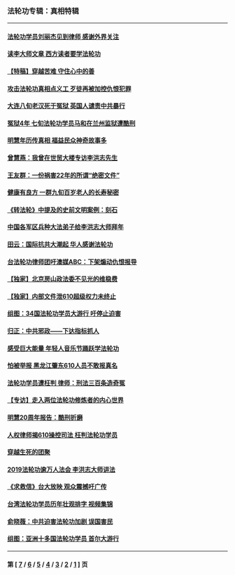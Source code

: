 ### 法轮功专辑：真相特辑
---
#### [法轮功学员刘丽杰见到律师 感谢外界关注](../../pages/nf4389/n13927012.md?03280430) 
#### [读李大师文章 西方读者要学法轮功](../../pages/nf4389/n13925142.md?03280430) 
#### [【特稿】穿越苦难 守住心中的善](../../pages/nf4389/n13784979.md?03280430) 
#### [攻击法轮功真相点义工 歹徒再被加控仇恨犯罪](../../pages/nf4389/n13601019.md?03280430) 
#### [大连八旬老汉死于冤狱 英国人谴责中共暴行](../../pages/nf4389/n13480118.md?03280430) 
#### [冤狱4年 七旬法轮功学员马和在兰州监狱遭酷刑](../../pages/nf4389/n13304688.md?03280430) 
#### [明慧年历传真相 福益民众神奇故事多](../../pages/nf4389/n13294545.md?03280430) 
#### [曾慧燕：我曾在世贸大楼专访李洪志先生](../../pages/nf4389/n12898729.md?03280430) 
#### [王友群：一份祸害22年的所谓“绝密文件”](../../pages/nf4389/n12871750.md?03280430) 
#### [健康有良方 一群九旬百岁老人的长寿秘密](../../pages/nf4389/n12847475.md?03280430) 
#### [《转法轮》中提及的史前文明案例：刻石](../../pages/nf4389/n12758577.md?03280430) 
#### [中国各军区兵种大法弟子给李洪志大师拜年](../../pages/nf4389/n12750047.md?03280430) 
#### [田云：国际抗共大潮起 华人感谢法轮功](../../pages/nf4389/n12357708.md?03280430) 
#### [台法轮功律师团吁澳媒ABC：下架煽动仇恨报导](../../pages/nf4389/n12279917.md?03280430) 
#### [【独家】北京房山政法委不见光的维稳费](../../pages/nf4389/n12031979.md?03280430) 
#### [【独家】内部文件泄610超级权力未终止](../../pages/nf4389/n12023895.md?03280430) 
#### [组图：34国法轮功学员大游行 吁停止迫害](../../pages/nf4389/n11492658.md?03280430) 
#### [归正：中共邪政——下达指标抓人](../../pages/nf4389/n11474770.md?03280430) 
#### [感受巨大能量 年轻人音乐节踊跃学法轮功](../../pages/nf4389/n11441981.md?03280430) 
#### [怕被举报 黑龙江肇东610人员不敢报真名](../../pages/nf4389/n11436499.md?03280430) 
#### [法轮功学员遭枉判 律师：刑法三百条造奇冤](../../pages/nf4389/n11433943.md?03280430) 
#### [【专访】走入两位法轮功修炼者的内心世界](../../pages/nf4389/n11415623.md?03280430) 
#### [明慧20周年报告：酷刑折磨](../../pages/nf4389/n11387954.md?03280430) 
#### [人权律师揭610操控司法 枉判法轮功学员](../../pages/nf4389/n11313370.md?03280430) 
#### [穿越生死的团聚](../../pages/nf4389/n11258922.md?03280430) 
#### [2019法轮功逾万人法会 李洪志大师讲法](../../pages/nf4389/n11265303.md?03280430) 
#### [《求救信》台大放映 观众震撼吁广传](../../pages/nf4389/n10922251.md?03280430) 
#### [台湾法轮功学员历年壮观排字 视频集锦](../../pages/nf4389/n10878789.md?03280430) 
#### [俞晓薇：中共迫害法轮功加剧 误国害民](../../pages/nf4389/n10859260.md?03280430) 
#### [组图：亚洲十多国法轮功学员 首尔大游行](../../pages/nf4389/n10781149.md?03280430) 

---
#### 第 [ [7](./7.md?03280430) / [6](./6.md?03280430) / [5](./5.md?03280430) / [4](./4.md?03280430) / [3](./3.md?03280430) / [2](./2.md?03280430) / [1](./1.md?03280430) ] 页
